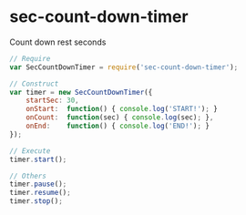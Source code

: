 sec-count-down-timer
====================

Count down rest seconds

```javascript
// Require
var SecCountDownTimer = require('sec-count-down-timer');

// Construct
var timer = new SecCountDownTimer({
    startSec: 30,
    onStart:  function() { console.log('START!'); }
    onCount:  function(sec) { console.log(sec); },
    onEnd:    function() { console.log('END!'); }
});

// Execute
timer.start();

// Others
timer.pause();
timer.resume();
timer.stop();
```
